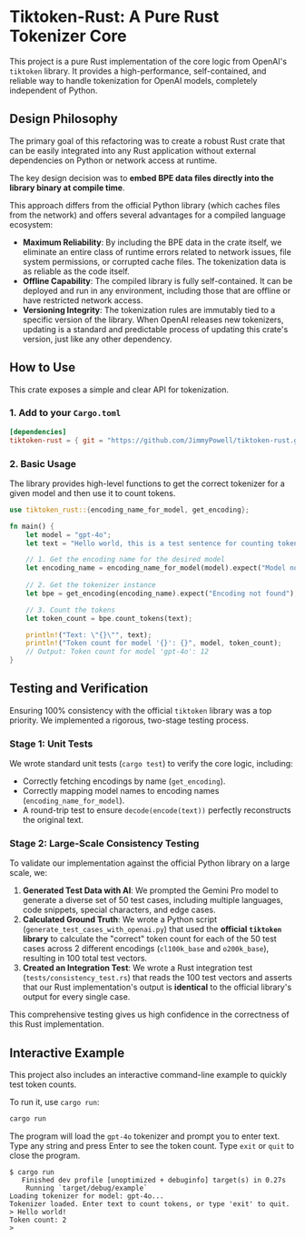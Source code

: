 # Tiktoken-Rust: A Pure Rust Tokenizer Core

This project is a pure Rust implementation of the core logic from OpenAI's `tiktoken` library. It provides a high-performance, self-contained, and reliable way to handle tokenization for OpenAI models, completely independent of Python.

## Design Philosophy

The primary goal of this refactoring was to create a robust Rust crate that can be easily integrated into any Rust application without external dependencies on Python or network access at runtime.

The key design decision was to **embed BPE data files directly into the library binary at compile time**.

This approach differs from the official Python library (which caches files from the network) and offers several advantages for a compiled language ecosystem:

- **Maximum Reliability**: By including the BPE data in the crate itself, we eliminate an entire class of runtime errors related to network issues, file system permissions, or corrupted cache files. The tokenization data is as reliable as the code itself.
- **Offline Capability**: The compiled library is fully self-contained. It can be deployed and run in any environment, including those that are offline or have restricted network access.
- **Versioning Integrity**: The tokenization rules are immutably tied to a specific version of the library. When OpenAI releases new tokenizers, updating is a standard and predictable process of updating this crate's version, just like any other dependency.

## How to Use

This crate exposes a simple and clear API for tokenization.

### 1. Add to your `Cargo.toml`

```toml
[dependencies]
tiktoken-rust = { git = "https://github.com/JimmyPowell/tiktoken-rust.git" } # Or point to your local path
```

### 2. Basic Usage

The library provides high-level functions to get the correct tokenizer for a given model and then use it to count tokens.

```rust
use tiktoken_rust::{encoding_name_for_model, get_encoding};

fn main() {
    let model = "gpt-4o";
    let text = "Hello world, this is a test sentence for counting tokens.";

    // 1. Get the encoding name for the desired model
    let encoding_name = encoding_name_for_model(model).expect("Model not found");
    
    // 2. Get the tokenizer instance
    let bpe = get_encoding(encoding_name).expect("Encoding not found");

    // 3. Count the tokens
    let token_count = bpe.count_tokens(text);

    println!("Text: \"{}\"", text);
    println!("Token count for model '{}': {}", model, token_count);
    // Output: Token count for model 'gpt-4o': 12
}
```

## Testing and Verification

Ensuring 100% consistency with the official `tiktoken` library was a top priority. We implemented a rigorous, two-stage testing process.

### Stage 1: Unit Tests

We wrote standard unit tests (`cargo test`) to verify the core logic, including:
- Correctly fetching encodings by name (`get_encoding`).
- Correctly mapping model names to encoding names (`encoding_name_for_model`).
- A round-trip test to ensure `decode(encode(text))` perfectly reconstructs the original text.

### Stage 2: Large-Scale Consistency Testing

To validate our implementation against the official Python library on a large scale, we:
1.  **Generated Test Data with AI**: We prompted the Gemini Pro model to generate a diverse set of 50 test cases, including multiple languages, code snippets, special characters, and edge cases.
2.  **Calculated Ground Truth**: We wrote a Python script (`generate_test_cases_with_openai.py`) that used the **official `tiktoken` library** to calculate the "correct" token count for each of the 50 test cases across 2 different encodings (`cl100k_base` and `o200k_base`), resulting in 100 total test vectors.
3.  **Created an Integration Test**: We wrote a Rust integration test (`tests/consistency_test.rs`) that reads the 100 test vectors and asserts that our Rust implementation's output is **identical** to the official library's output for every single case.

This comprehensive testing gives us high confidence in the correctness of this Rust implementation.

## Interactive Example

This project also includes an interactive command-line example to quickly test token counts.

To run it, use `cargo run`:
```sh
cargo run
```
The program will load the `gpt-4o` tokenizer and prompt you to enter text. Type any string and press Enter to see the token count. Type `exit` or `quit` to close the program.

```
$ cargo run
   Finished dev profile [unoptimized + debuginfo] target(s) in 0.27s
    Running `target/debug/example`
Loading tokenizer for model: gpt-4o...
Tokenizer loaded. Enter text to count tokens, or type 'exit' to quit.
> Hello world!
Token count: 2
>
